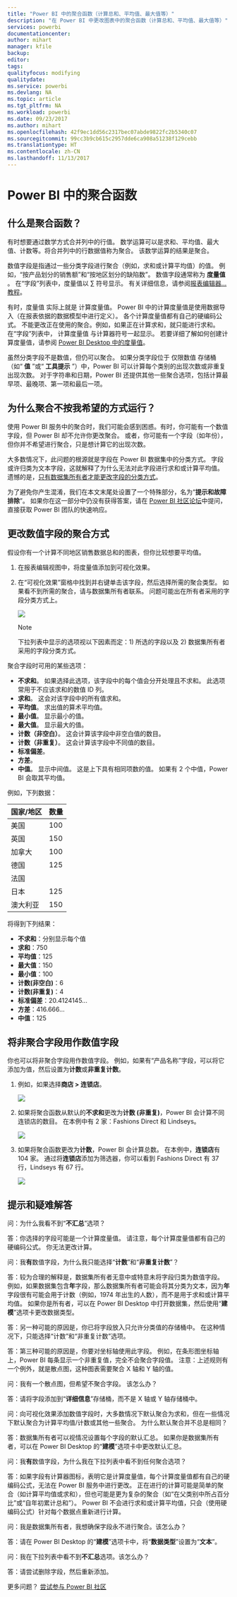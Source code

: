 ```yaml
---
title: "Power BI 中的聚合函数（计算总和、平均值、最大值等）"
description: "在 Power BI 中更改图表中的聚合函数（计算总和、平均值、最大值等）"
services: powerbi
documentationcenter: 
author: mihart
manager: kfile
backup: 
editor: 
tags: 
qualityfocus: modifying
qualitydate: 
ms.service: powerbi
ms.devlang: NA
ms.topic: article
ms.tgt_pltfrm: NA
ms.workload: powerbi
ms.date: 09/23/2017
ms.author: mihart
ms.openlocfilehash: 42f9ec1dd56c2317bec07abde9822fc2b5340c07
ms.sourcegitcommit: 99cc3b9cb615c2957dde6ca908a51238f129cebb
ms.translationtype: HT
ms.contentlocale: zh-CN
ms.lasthandoff: 11/13/2017
---
```

# <a name="aggregates-in-power-bi"></a>Power BI 中的聚合函数
## <a name="what-is-an-aggregate"></a>什么是聚合函数？
有时想要通过数学方式合并列中的行值。 数学运算可以是求和、平均值、最大值、计数等。将合并列中的行数据值称为聚合。 该数学运算的结果是聚合。 

数值字段是指通过一些分类字段进行聚合（例如，求和或计算平均值）的值。  例如，“按产品划分的销售额”和“按地区划分的缺陷数”。 数值字段通常称为 **度量值** 。 在“字段”列表中，度量值以 ∑ 符号显示。 有关详细信息，请参阅[报表编辑器... 教程](service-the-report-editor-take-a-tour.md)。

有时，度量值 实际上就是 计算度量值。 Power BI 中的计算度量值是使用数据导入（在报表依据的数据模型中进行定义）。 各个计算度量值都有自己的硬编码公式。 不能更改正在使用的聚合。例如，如果正在计算求和，就只能进行求和。 在“字段”列表中， 计算度量值 与计算器符号一起显示。 若要详细了解如何创建计算度量值，请参阅 [Power BI Desktop 中的度量值](desktop-measures.md)。

虽然分类字段不是数值，但仍可以聚合。  如果分类字段位于 仅限数值 存储桶（如“ **值** ”或“ **工具提示** ”）中，Power BI 可以计算每个类别的出现次数或非重复出现次数。  对于字符串和日期，Power BI 还提供其他一些聚合选项，包括计算最早项、最晚项、第一项和最后一项。  

## <a name="why-dont-aggregates-work-the-way-i-want-them-to"></a>为什么聚合不按我希望的方式运行？
使用 Power BI 服务中的聚合时，我们可能会感到困惑。有时，你可能有一个数值字段，但 Power BI 却不允许你更改聚合。 或者，你可能有一个字段（如年份），但你并不希望进行聚合，只是想计算它的出现次数。

大多数情况下，此问题的根源就是字段在 Power BI 数据集中的分类方式。 字段或许归类为文本字段，这就解释了为什么无法对此字段进行求和或计算平均值。 遗憾的是，[只有数据集所有者才能更改字段的分类方式](desktop-measures.md)。  

为了避免你产生混淆，我们在本文末尾处设置了一个特殊部分，名为“**提示和故障排除**”。  如果你在这一部分中仍没有获得答案，请在 [Power BI 社区论坛](http://community.powerbi.com)中提问，直接获取 Power BI 团队的快速响应。

## <a name="change-how-a-numeric-field-is-aggregated"></a>更改数值字段的聚合方式
假设你有一个计算不同地区销售数据总和的图表，但你比较想要平均值。 

1. 在报表编辑视图中，将度量值添加到可视化效果。
2. 在“可视化效果”窗格中找到并右键单击该字段，然后选择所需的聚合类型。 如果看不到所需的聚合，请与数据集所有者联系。 问题可能出在所有者采用的字段分类方式上。  
   
   ![](media/service-aggregates/aggregate_new.png)
   
   > [!NOTE]
   > 下拉列表中显示的选项视以下因素而定：1) 所选的字段以及 2) 数据集所有者采用的字段分类方式。
   > 
   > 

聚合字段时可用的某些选项：

* **不求和**。 如果选择此选项，该字段中的每个值会分开处理且不求和。 此选项常用于不应该求和的数值 ID 列。
* **求和**。 这会对该字段中的所有值求和。
* **平均值**。 求出值的算术平均值。
* **最小值**。 显示最小的值。
* **最大值**。 显示最大的值。
* **计数（非空白）**。 这会计算该字段中非空白值的数目。
* **计数（非重复）**。 这会计算该字段中不同值的数目。
* **标准偏差**。
* **方差**。
* **中值**。  显示中间值。 这是上下具有相同项数的值。  如果有 2 个中值，Power BI 会取其平均值。

例如，下列数据：

| 国家/地区 | 数量 |
|:--- |:--- |
| 美国 |100 |
| 英国 |150 |
| 加拿大 |100 |
| 德国 |125 |
| 法国 | |
| 日本 |125 |
| 澳大利亚 |150 |

将得到下列结果：

* **不求和**：分别显示每个值
* **求和**：750
* **平均值**：125
* **最大值**：150
* **最小值**：100
* **计数(非空白)**：6
* **计数(非重复)**：4
* **标准偏差**：20.4124145...
* **方差**：416.666...
* **中值**：125

## <a name="use-a-non-aggregated-field-as-a-numeric-field"></a>将非聚合字段用作数值字段
你也可以将非聚合字段用作数值字段。 例如，如果有“产品名称”字段，可以将它添加为值，然后设置为**计数**或**非重复计数**。 

1. 例如，如果选择**商店 > 连锁店**。
   
   ![](media/service-aggregates/count-of-chain-do_not_summarize.png)
2. 如果将聚合函数从默认的**不求和**更改为**计数 (非重复)**，Power BI 会计算不同连锁店的数目。 在本例中有 2 家：Fashions Direct 和 Lindseys。
   
   ![](media/service-aggregates/aggregates_count.png)
3. 如果将聚合函数更改为**计数**，Power BI 会计算总数。 在本例中，**连锁店**有 104 家。 通过将**连锁店**添加为筛选器，你可以看到 Fashions Direct 有 37 行，Lindseys 有 67 行。  
   
   ![](media/service-aggregates/count_of_chain_104.png)

## <a name="tips-and-troubleshooting"></a>提示和疑难解答
问：为什么我看不到“**不汇总**”选项？

答：你选择的字段可能是一个计算度量值。 请注意，每个计算度量值都有自己的硬编码公式。 你无法更改计算。

问：我**有**数值字段，为什么我只能选择“**计数**”和“**非重复计数**”？

答：较为合理的解释是，数据集所有者无意中或特意未将字段归类为数值字段。 例如，如果数据集包含**年**字段，那么数据集所有者可能会将其分类为文本，因为**年**字段很有可能会用于计数（例如，1974 年出生的人数），而不是用于求和或计算平均值。 如果你是所有者，可以在 Power BI Desktop 中打开数据集，然后使用“**建模**”选项卡更改数据类型。  

答：另一种可能的原因是，你已将字段放入只允许分类值的存储桶中。  在这种情况下，只能选择“计数”和“非重复计数”选项。

答：第三种可能的原因是，你要对坐标轴使用此字段。 例如，在条形图坐标轴上，Power BI 每条显示一个非重复值，完全不会聚合字段值。 注意：上述规则有一个例外，就是散点图，这种图表需要聚合 X 轴和 Y 轴的值。

问：我有一个散点图，但希望不聚合字段。  该怎么办？

答：请将字段添加到“**详细信息**”存储桶，而不是 X 轴或 Y 轴存储桶中。

问：向可视化效果添加数值字段时，大多数情况下默认聚合为求和，但在一些情况下默认聚合为计算平均值/计数或其他一些聚合。  为什么默认聚合并不总是相同？

答：数据集所有者可以视情况设置每个字段的默认汇总。 如果你是数据集所有者，可以在 Power BI Desktop 的“**建模**”选项卡中更改默认汇总。

问：我**有**数值字段，为什么我在下拉列表中看不到任何聚合选项？

答：如果字段有计算器图标，表明它是计算度量值，每个计算度量值都有自己的硬编码公式，无法在 Power BI 服务中进行更改。 正在进行的计算可能是简单的聚合（如计算平均值或求和），但也可能是更为复杂的聚合（如“在父类别中所占百分比”或“自年初累计总和”）。 Power BI 不会进行求和或计算平均值，只会（使用硬编码公式）针对每个数据点重新进行计算。

问：我是数据集所有者，我想确保字段永不进行聚合。该怎么办？

答：请在 Power BI Desktop 的“**建模**”选项卡中，将“**数据类型**”设置为“**文本**”。

问：我在下拉列表中看不到**不汇总**选项。该怎么办？

答：请尝试删除字段，然后重新添加。

更多问题？ [尝试参与 Power BI 社区](http://community.powerbi.com/)

